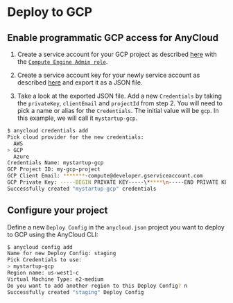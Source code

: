 # Deploy to GCP

## Enable programmatic GCP access for AnyCloud

1) Create a service account for your GCP project as described [here](https://cloud.google.com/iam/docs/creating-managing-service-accounts#iam-service-accounts-create-console) with the [`Compute Engine Admin role`](https://cloud.google.com/compute/docs/access/iam#compute.admin).

2) Create a service account key for your newly service account as described [here](https://cloud.google.com/iam/docs/creating-managing-service-account-keys) and export it as a JSON file.

3) Take a look at the exported JSON file. Add a new `Credentials` by taking the `privateKey`, `clientEmail` and `projectId` from step 2. You will need to pick a name or alias for the `Credentials`. The initial value will be `gcp`. In this example, we will call it `mystartup-gcp`.

```bash
$ anycloud credentials add
Pick cloud provider for the new credentials:
  AWS
> GCP
  Azure
Credentials Name: mystartup-gcp
GCP Project ID: my-gcp-project
GCP Client Email: *******-compute@developer.gserviceaccount.com
GCP Private Key: -----BEGIN PRIVATE KEY-----\*****\n-----END PRIVATE KEY-----\n
Successfully created "mystartup-gcp" credentials
```

## Configure your project

Define a new `Deploy Config` in the `anycloud.json` project you want to deploy to GCP using the AnyCloud CLI:

```bash
$ anycloud config add
Name for new Deploy Config: staging
Pick Credentials to use:
> mystartup-gcp
Region name: us-west1-c
Virtual Machine Type: e2-medium
Do you want to add another region to this Deploy Config? n
Successfully created "staging" Deploy Config
```


